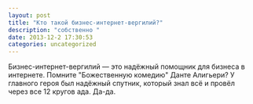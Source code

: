 ```yaml
---
layout: post
title: "Кто такой бизнес-интернет-вергилий?"
description: "собственно "
date: 2013-12-2 17:30:53
categories: uncategorized
---
```


Бизнес-интернет-вергилий — это надёжный помощник для бизнеса в интернете. Помните "Божественную комедию" Данте Алигьери? У главного героя был надёжный спутник, который знал всё и провёл через все 12 кругов ада. Да-да. 